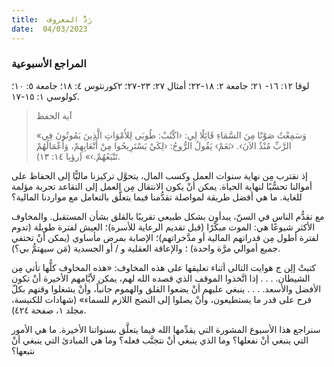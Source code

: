 ```yaml
---
title:  رَدُّ المعروف
date:  04/03/2023
---
```


### المراجع الأسبوعية
لوقا ١٢: ١٦- ٢١؛ جامعة ٢: ١٨-٢٢؛ أمثال ٢٧: ٢٣-٢٧؛ ٢كورنثوس ٤: ١٨؛ جامعة ٥: ١٠؛ كولوسي ١: ١٥-١٧.

> <p>آية الحفظ</p>
> «وَسَمِعْتُ صَوْتًا مِنَ السَّمَاءِ قَائِلًا لِي: ‹اكْتُبْ: طُوبَى لِلأَمْوَاتِ الَّذِينَ يَمُوتُونَ فِي الرَّبِّ مُنْذُ الآنَ›. ‹نَعَمْ› يَقُولُ الرُّوحُ: ‹لِكَيْ يَسْتَرِيحُوا مِنْ أَتْعَابِهِمْ، وَأَعْمَالُهُمْ تَتْبَعُهُمْ.›» (رؤيا ١٤: ١٣).

إذ نقترب مِن نهاية سنوات العمل وكسب المال، يتحوَّل تركيزنا ماليًّا إلى الحفاظ على أموالنا تحسُّبًا لنهاية الحياة. يمكن أنْ يكون الانتقال مِن العمل إلى التقاعد تجربة مؤلمة للغاية. ما هي أفضل طريقة لمواصلة تقدُّمنا فيما يتعلَّق بالتعامل مع مواردنا المالية؟

مع تقدُّم الناس في السنّ، يبدأون بشكل طبيعي تقريبًا بالقلق بشأن المستقبل. والمخاوف الأكثر شيوعًا هي: الموت مبكّرًا (قبل تقديم الرعاية للأسرة)؛ العيش لفترة طويلة (تدوم لفترة أطول مِن قدراتهم المالية أو مدَّخراتهم)؛ الإصابة بمرض مأساوي (يمكن أنْ تختفي جميع أموالي مرَّة واحدة) ؛ والإعاقة العقلية و / أو الجسدية (مَن سيهتمُّ بي؟).

كتبتْ إلِن ج هوايت التالي أثناء تعليقها على هذه المخاوف: «هذه المخاوف كلُّها تأتي مِن الشيطان. . . . إذا اتَّخذوا الموقف الذي قصده الله لهم، يمكن لأيَّامهم الأخيرة أنْ تكون الأفضل والأسعد. . . . ينبغي عليهم أنْ يضعوا القلق والهموم جانباً، وأنْ يشغلوا وقتهم بكلّ فرح على قدر ما يستطيعون، وأنْ يصلوا إلى النضج اللازم للسماء» (شهادات للكنيسة،  مجلد ١، صفحة ٤٢٤).

سنراجع هذا الأسبوع المشورة التي يقدِّمها الله فيما يتعلَّق بسنواتنا الأخيرة. ما هي الأمور التي ينبغي أنْ نفعلها؟ وما الذي ينبغي أنْ نتجنَّب فعله؟ وما هي المبادئ التي ينبغي أنْ نتبعها؟